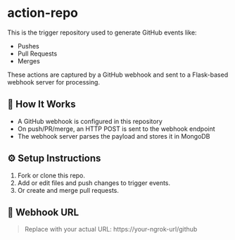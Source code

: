 # action-repo

This is the trigger repository used to generate GitHub events like:

- Pushes
- Pull Requests
- Merges

These actions are captured by a GitHub webhook and sent to a Flask-based webhook server for processing.

## 📌 How It Works

- A GitHub webhook is configured in this repository
- On push/PR/merge, an HTTP POST is sent to the webhook endpoint
- The webhook server parses the payload and stores it in MongoDB

## ⚙️ Setup Instructions

1. Fork or clone this repo.
2. Add or edit files and push changes to trigger events.
3. Or create and merge pull requests.

## 🔗 Webhook URL

> Replace with your actual URL: https://your-ngrok-url/github

